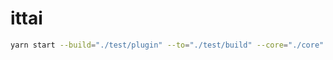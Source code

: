 # ittai

```bash
yarn start --build="./test/plugin" --to="./test/build" --core="./core" --powercordv2 --betterdiscord --vizality
```
